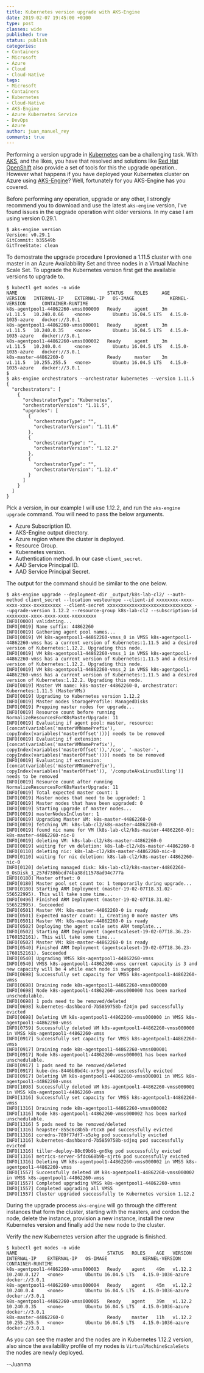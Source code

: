 ```yaml
---
title: Kubernetes version upgrade with AKS-Engine
date: 2019-02-07 19:45:00 +0100
type: post
classes: wide
published: true
status: publish
categories:
- Containers
- Microsoft
- Azure
- Cloud
- Cloud-Native
tags:
- Microsoft
- Containers
- Kubernetes
- Cloud-Native
- AKS-Engine
- Azure Kubernetes Service
- DevOps
- Azure
author: juan_manuel_rey
comments: true
---
```


Performing a version upgrade in [Kubernetes](https://kubernetes.io/) can be a challenging task. With [AKS](https://azure.microsoft.com/en-us/services/container-service/), and the likes, you have that resolved and solutions like [Red Hat OpenShift](https://www.openshift.com/) also provide a set of tools for this the upgrade operation.. However what happens if you have deployed your Kubernetes cluster on Azure using [AKS-Engine](https://github.com/Azure/aks-engine)? Well, fortunately for you AKS-Engine has you covered. 

Before performing any operation, upgrade or any other, I strongly recommend you to download and use the latest `aks-engine` version, I've found issues in the upgrade operation wiht older versions. In my case I am using version 0.29.1.

```
$ aks-engine version
Version: v0.29.1
GitCommit: b35549b
GitTreeState: clean
```

To demostrate the upgrade procedure I provioned a 1.11.5 cluster with one master in an Azure Availabbility Set and three nodes in a Virtual Machine Scale Set. To upgrade the Kubernetes version first get the available versions to upgrade to. 

```
$ kubectl get nodes -o wide
NAME                                 STATUS    ROLES     AGE       VERSION   INTERNAL-IP    EXTERNAL-IP   OS-IMAGE             KERNEL-VERSION      CONTAINER-RUNTIME
k8s-agentpool1-44862260-vmss000000   Ready     agent     3m        v1.11.5   10.240.0.66    <none>        Ubuntu 16.04.5 LTS   4.15.0-1035-azure   docker://3.0.1
k8s-agentpool1-44862260-vmss000001   Ready     agent     3m        v1.11.5   10.240.0.35    <none>        Ubuntu 16.04.5 LTS   4.15.0-1035-azure   docker://3.0.1
k8s-agentpool1-44862260-vmss000002   Ready     agent     3m        v1.11.5   10.240.0.4     <none>        Ubuntu 16.04.5 LTS   4.15.0-1035-azure   docker://3.0.1
k8s-master-44862260-0                Ready     master    3m        v1.11.5   10.255.255.5   <none>        Ubuntu 16.04.5 LTS   4.15.0-1035-azure   docker://3.0.1
$
$ aks-engine orchestrators --orchestrator kubernetes --version 1.11.5
{
  "orchestrators": [
    {
      "orchestratorType": "Kubernetes",
      "orchestratorVersion": "1.11.5",
      "upgrades": [
        {
          "orchestratorType": "",
          "orchestratorVersion": "1.11.6"
        },
        {
          "orchestratorType": "",
          "orchestratorVersion": "1.12.2"
        },
        {
          "orchestratorType": "",
          "orchestratorVersion": "1.12.4"
        }
      ]
    }
  ]
}
```

Pick a version, in our example I will use 1.12.2, and run the `aks-engine upgrade` command. You will need to pass the below arguments.

- Azure Subscription ID.
- AKS-Engine output directory.
- Azure region where the cluster is deployed.
- Resource Group.
- Kubernetes version.
- Authentication method. In our case `client_secret`.
- AAD Service Principal ID.
- AAD Service Principal Secret.

The output for the command should be similar to the one below. 

```
$ aks-engine upgrade --deployment-dir _output/k8s-lab-cl2/ --auth-method client_secret --location westeurope --client-id xxxxxxxx-xxxx-xxxx-xxxx-xxxxxxxxxx --client-secret xxxxxxxxxxxxxxxxxxxxxxxxxxxxxxx --upgrade-version 1.12.2 --resource-group k8s-lab-cl2 --subscription-id xxxxxxxx-xxxx-xxxx-xxxx-xxxxxxxxx 
INFO[0000] validating...
INFO[0019] Name suffix: 44862260
INFO[0019] Gathering agent pool names...
INFO[0019] VM k8s-agentpool1-44862260-vmss_0 in VMSS k8s-agentpool1-44862260-vmss has a current version of Kubernetes:1.11.5 and a desired version of Kubernetes:1.12.2. Upgrading this node.
INFO[0019] VM k8s-agentpool1-44862260-vmss_1 in VMSS k8s-agentpool1-44862260-vmss has a current version of Kubernetes:1.11.5 and a desired version of Kubernetes:1.12.2. Upgrading this node.
INFO[0019] VM k8s-agentpool1-44862260-vmss_2 in VMSS k8s-agentpool1-44862260-vmss has a current version of Kubernetes:1.11.5 and a desired version of Kubernetes:1.12.2. Upgrading this node.
INFO[0019] Master VM name: k8s-master-44862260-0, orchestrator: Kubernetes:1.11.5 (MasterVMs)
INFO[0019] Upgrading to Kubernetes version 1.12.2
INFO[0019] Master nodes StorageProfile: ManagedDisks
INFO[0019] Prepping master nodes for upgrade...
INFO[0019] Resource count before running NormalizeResourcesForK8sMasterUpgrade: 11
INFO[0019] Evaluating if agent pool: master, resource: [concat(variables('masterVMNamePrefix'), copyIndex(variables('masterOffset')))] needs to be removed
INFO[0019] Evaluating if extension: [concat(variables('masterVMNamePrefix'), copyIndex(variables('masterOffset')),'/cse', '-master-', copyIndex(variables('masterOffset')))] needs to be removed
INFO[0019] Evaluating if extension: [concat(variables('masterVMNamePrefix'), copyIndex(variables('masterOffset')), '/computeAksLinuxBilling')] needs to be removed
INFO[0019] Resource count after running NormalizeResourcesForK8sMasterUpgrade: 11
INFO[0019] Total expected master count: 1
INFO[0019] Master nodes that need to be upgraded: 1
INFO[0019] Master nodes that have been upgraded: 0
INFO[0019] Starting upgrade of master nodes...
INFO[0019] masterNodesInCluster: 1
INFO[0019] Upgrading Master VM: k8s-master-44862260-0
INFO[0019] fetching VM: k8s-lab-cl2/k8s-master-44862260-0
INFO[0019] found nic name for VM (k8s-lab-cl2/k8s-master-44862260-0): k8s-master-44862260-nic-0
INFO[0019] deleting VM: k8s-lab-cl2/k8s-master-44862260-0
INFO[0019] waiting for vm deletion: k8s-lab-cl2/k8s-master-44862260-0
INFO[0110] deleting nic: k8s-lab-cl2/k8s-master-44862260-nic-0
INFO[0110] waiting for nic deletion: k8s-lab-cl2/k8s-master-44862260-nic-0
INFO[0120] deleting managed disk: k8s-lab-cl2/k8s-master-44862260-0_OsDisk_1_257d7386bcd74ba38d11578ad94c777a
INFO[0180] Master offset: 0
INFO[0180] Master pool set count to: 1 temporarily during upgrade...
INFO[0180] Starting ARM Deployment (master-19-02-07T18.31.02-556522995). This will take some time...
INFO[0496] Finished ARM Deployment (master-19-02-07T18.31.02-556522995). Succeeded
INFO[0501] Master VM: k8s-master-44862260-0 is ready
INFO[0501] Expected master count: 1, Creating 0 more master VMs
INFO[0501] Master VM: k8s-master-44862260-0 is ready
INFO[0502] Deploying the agent scale sets ARM template...
INFO[0502] Starting ARM Deployment (agentscaleset-19-02-07T18.36.23-1760152161). This will take some time...
INFO[0502] Master VM: k8s-master-44862260-0 is ready
INFO[0540] Finished ARM Deployment (agentscaleset-19-02-07T18.36.23-1760152161). Succeeded
INFO[0540] Upgrading VMSS k8s-agentpool1-44862260-vmss
INFO[0540] VMSS k8s-agentpool1-44862260-vmss current capacity is 3 and new capacity will be 4 while each node is swapped
INFO[0698] Successfully set capacity for VMSS k8s-agentpool1-44862260-vmss
INFO[0698] Draining node k8s-agentpool1-44862260-vmss000000
INFO[0698] Node k8s-agentpool1-44862260-vmss000000 has been marked unschedulable.
INFO[0698] 1 pods need to be removed/deleted
INFO[0698] kubernetes-dashboard-7b5859758b-f24jm pod successfully evicted
INFO[0698] Deleting VM k8s-agentpool1-44862260-vmss000000 in VMSS k8s-agentpool1-44862260-vmss
INFO[0759] Successfully deleted VM k8s-agentpool1-44862260-vmss000000 in VMSS k8s-agentpool1-44862260-vmss
INFO[0917] Successfully set capacity for VMSS k8s-agentpool1-44862260-vmss
INFO[0917] Draining node k8s-agentpool1-44862260-vmss000001
INFO[0917] Node k8s-agentpool1-44862260-vmss000001 has been marked unschedulable.
INFO[0917] 1 pods need to be removed/deleted
INFO[0917] kube-dns-8446b8bd4c-xr5rg pod successfully evicted
INFO[0917] Deleting VM k8s-agentpool1-44862260-vmss000001 in VMSS k8s-agentpool1-44862260-vmss
INFO[1098] Successfully deleted VM k8s-agentpool1-44862260-vmss000001 in VMSS k8s-agentpool1-44862260-vmss
INFO[1316] Successfully set capacity for VMSS k8s-agentpool1-44862260-vmss
INFO[1316] Draining node k8s-agentpool1-44862260-vmss000002
INFO[1316] Node k8s-agentpool1-44862260-vmss000002 has been marked unschedulable.
INFO[1316] 5 pods need to be removed/deleted
INFO[1316] heapster-855c6c8b5b-rtcx8 pod successfully evicted
INFO[1316] coredns-789f77df7-s5zkg pod successfully evicted
INFO[1316] kubernetes-dashboard-7b5859758b-sdjnq pod successfully evicted
INFO[1316] tiller-deploy-88c69b9b-gn6kg pod successfully evicted
INFO[1316] metrics-server-5fdc668b9b-sjrt6 pod successfully evicted
INFO[1316] Deleting VM k8s-agentpool1-44862260-vmss000002 in VMSS k8s-agentpool1-44862260-vmss
INFO[1557] Successfully deleted VM k8s-agentpool1-44862260-vmss000002 in VMSS k8s-agentpool1-44862260-vmss
INFO[1557] Completed upgrading VMSS k8s-agentpool1-44862260-vmss
INFO[1557] Completed upgrading all VMSS
INFO[1557] Cluster upgraded successfully to Kubernetes version 1.12.2
```

During the upgrade process `aks-engine` will go through the different instances that form the cluster, starting with the masters, and cordon the node, delete the instance, provision a new instance, install the new Kubernetes version and finally add the new node to the cluster. 

Verify the new Kubernetes version after the upgrade is finished. 

```
$ kubectl get nodes -o wide
NAME                                 STATUS   ROLES    AGE   VERSION   INTERNAL-IP    EXTERNAL-IP   OS-IMAGE             KERNEL-VERSION      CONTAINER-RUNTIME
k8s-agentpool1-44862260-vmss000003   Ready    agent    49m   v1.12.2   10.240.0.127   <none>        Ubuntu 16.04.5 LTS   4.15.0-1036-azure   docker://3.0.1
k8s-agentpool1-44862260-vmss000004   Ready    agent    45m   v1.12.2   10.240.0.4     <none>        Ubuntu 16.04.5 LTS   4.15.0-1036-azure   docker://3.0.1
k8s-agentpool1-44862260-vmss000005   Ready    agent    39m   v1.12.2   10.240.0.35    <none>        Ubuntu 16.04.5 LTS   4.15.0-1036-azure   docker://3.0.1
k8s-master-44862260-0                Ready    master   11h   v1.12.2   10.255.255.5   <none>        Ubuntu 16.04.5 LTS   4.15.0-1036-azure   docker://3.0.1
```

As you can see the master and the nodes are in Kubernetes 1.12.2 version, also since the availability profile of my nodes is `VirtualMachineScaleSets` the nodes are newly deployed. 

--Juanma